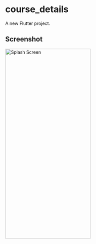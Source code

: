 # course_details

A new Flutter project.

## Screenshot

<p align="left">
  <img src="https://github.com/Muntasir89/course_details/assets/78687005/747c4313-2306-4195-bc61-40c4ea1bff73" alt="Splash Screen" width="270" height="600" />
</p>

